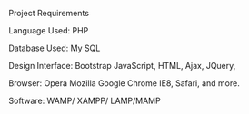 Project Requirements

Language Used:      PHP

Database Used:      My SQL

Design Interface:    Bootstrap JavaScript, HTML, Ajax, JQuery,

Browser:                  Opera Mozilla Google Chrome IE8, Safari, and more.

Software:                 WAMP/ XAMPP/ LAMP/MAMP
